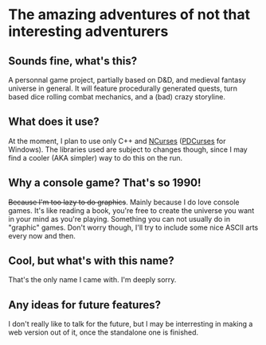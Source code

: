# The amazing adventures of not that interesting adventurers


## Sounds fine, what's this?

A personnal game project, partially based on D&D, and medieval fantasy universe in general.
It will feature procedurally generated quests, turn based dice rolling combat mechanics, and a (bad) crazy storyline.


## What does it use?

At the moment, I plan to use only C++ and [NCurses](https://www.gnu.org/software/ncurses/) ([PDCurses](http://pdcurses.sourceforge.net/) for Windows).
The libraries used are subject to changes though, since I may find a cooler (AKA simpler) way to do this on the run.


## Why a console game? That's so 1990!

~~Because I'm too lazy to do graphics~~. Mainly because I do love console games. It's like reading a book, you're free to create the universe you want in your mind as you're playing.
Something you can not usually do in "graphic" games.
Don't worry though, I'll try to include some nice ASCII arts every now and then.


## Cool, but what's with this name?

That's the only name I came with. I'm deeply sorry.


## Any ideas for future features?

I don't really like to talk for the future, but I may be interresting in making a web version out of it, once the standalone one is finished.